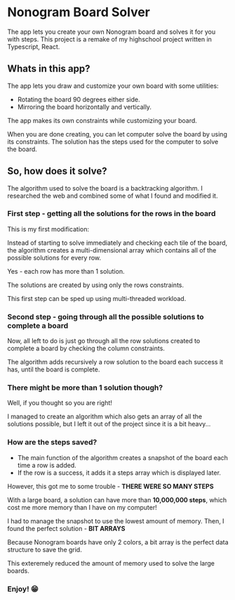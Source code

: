 # Nonogram Board Solver

The app lets you create your own Nonogram board and solves it for you with steps.
This project is a remake of my highschool project written in Typescript, React.

## Whats in this app?

The app lets you draw and customize your own board with some utilities:

- Rotating the board 90 degrees either side.
- Mirroring the board horizontally and vertically.

The app makes its own constraints while customizing your board.

When you are done creating, you can let computer solve the board by using its constraints.
The solution has the steps used for the computer to solve the board.

## So, how does it solve?

The algorithm used to solve the board is a backtracking algorithm. I researched the web and combined some of what I found and modified it.

### First step - getting all the solutions for the rows in the board

This is my first modification:

Instead of starting to solve immediately and checking each tile of the board,
the algorithm creates a multi-dimensional array which contains all of the possible solutions for every row.

Yes - each row has more than 1 solution.

The solutions are created by using only the rows constraints.

This first step can be sped up using multi-threaded workload.

### Second step - going through all the possible solutions to complete a board

Now, all left to do is just go through all the row solutions created to complete a board by checking the column constraints.

The algorithm adds recursively a row solution to the board each success it has, until the board is complete.

### There might be more than 1 solution though?

Well, if you thought so you are right!

I managed to create an algorithm which also gets an array of all the solutions possible, but I left it out of the project 
since it is a bit heavy...

### How are the steps saved?

- The main function of the algorithm creates a snapshot of the board each time a row is added.
- If the row is a success, it adds it a steps array which is displayed later.

However, this got me to some trouble - **THERE WERE SO MANY STEPS**

With a large board, a solution can have more than **10,000,000 steps**, which cost me more memory than I have on my computer!

I had to manage the snapshot to use the lowest amount of memory. Then, I found the perfect solution - **BIT ARRAYS**

Because Nonogram boards have only 2 colors, a bit array is the perfect data structure to save the grid.

This exteremely reduced the amount of memory used to solve the large boards.

### Enjoy! 😁